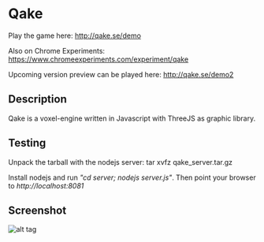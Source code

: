 # Qake
Play the game here: http://qake.se/demo

Also on Chrome Experiments: https://www.chromeexperiments.com/experiment/qake

Upcoming version preview can be played here: http://qake.se/demo2

## Description
Qake is a voxel-engine written in Javascript with ThreeJS as graphic library.

## Testing

Unpack the tarball with the nodejs server:
    tar xvfz qake_server.tar.gz

Install nodejs and run *"cd server; nodejs server.js"*. Then point your browser to *http://localhost:8081*

## Screenshot
![alt tag](https://raw.github.com/lallassu/Qake/master/screenshot.png)

